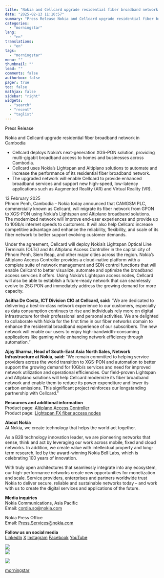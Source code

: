 ```yaml
---
title: "Nokia and Cellcard upgrade residential fiber broadband network in Cambodia"
date: "2025-02-13 11:10:57"
summary: "Press Release Nokia and Cellcard upgrade residential fiber broadband network in Cambodia Cellcard deploys Nokia’s next-generation XGS-PON solution, providing multi-gigabit broadband access to homes and businesses across Cambodia.Cellcard uses Nokia’s Lightspan and Altiplano solutions to automate and increase the performance of its residential fiber broadband network. The upgraded network will..."
categories:
  - "morningstar"
lang:
  - "en"
translations:
  - "en"
tags:
  - "morningstar"
menu: ""
thumbnail: ""
lead: ""
comments: false
authorbox: false
pager: true
toc: false
mathjax: false
sidebar: "right"
widgets:
  - "search"
  - "recent"
  - "taglist"
---
```


Press Release

Nokia and Cellcard upgrade residential fiber broadband network in Cambodia

* Cellcard deploys Nokia’s next-generation XGS-PON solution, providing multi-gigabit broadband access to homes and businesses across Cambodia.
* Cellcard uses Nokia’s Lightspan and Altiplano solutions to automate and increase the performance of its residential fiber broadband network.
* The upgraded network will enable Cellcard to provide enhanced broadband services and support new high-speed, low-latency applications such as Augmented Reality (AR) and Virtual Reality (VR).

13 February 2025  
Phnom Penh, Cambodia – Nokia today announced that CAMGSM PLC, commercially known as Cellcard, will migrate its fiber network from GPON to XGS-PON using Nokia’s Lightspan and Altiplano broadband solutions. The modernized network will improve end-user experiences and provide up to 10Gb/s internet speeds to customers. It will also help Cellcard increase competitive advantage and enhance the reliability, flexibility, and scale of its fiber network to better support evolving customer demands.

Under the agreement, Cellcard will deploy Nokia’s Lightspan Optical Line Terminals (OLTs) and its Altiplano Access Controller in the capital city of Phnom Penh, Siem Reap, and other major cities across the region. Nokia’s Altiplano Access Controller provides a cloud-native platform with a complete suite of network management and SDN control functions that will enable Cellcard to better visualize, automate and optimize the broadband access services it offers. Using Nokia’s Lightspan access nodes, Cellcard will also be able to establish a future-ready network that can seamlessly evolve to 25G PON and immediately address the growing demand for more capacity.

**Asitha De Costa, ICT Division CIO at Cellcard, said:** “We are dedicated to delivering a best-in-class network experience to our customers, especially as data consumption continues to rise and individuals rely more on digital infrastructure for their professional and personal activities. We are delighted to collaborate with Nokia for the first time in our fiber networks domain to enhance the residential broadband experience of our subscribers. The new network will enable our users to enjoy high-bandwidth-consuming applications like gaming while enhancing network efficiency through automation.”

**Ajay Sharma, Head of South-East Asia North Sales, Network Infrastructure at Nokia, said:** “We remain committed to helping service providers across the world transition to XGS-PON and automation to better support the growing demand for 10Gb/s services and need for improved network utilization and operational efficiencies. Our field-proven Lightspan and Altiplano solutions will help Cellcard modernize its fiber broadband network and enable them to reduce its power expenditure and lower its carbon emissions. This significant project reinforces our longstanding partnership with Cellcard.”

**Resources and additional information**  
Product page: [Altiplano Access Controller](https://www.nokia.com/networks/fixed-networks/altiplano-access-controller/)   
Product page: [Lightspan FX fiber access nodes](https://www.nokia.com/networks/fixed-networks/lightspan-fx/)

**About Nokia**  
At Nokia, we create technology that helps the world act together.

As a B2B technology innovation leader, we are pioneering networks that sense, think and act by leveraging our work across mobile, fixed and cloud networks. In addition, we create value with intellectual property and long-term research, led by the award-winning Nokia Bell Labs, which is celebrating 100 years of innovation.

With truly open architectures that seamlessly integrate into any ecosystem, our high-performance networks create new opportunities for monetization and scale. Service providers, enterprises and partners worldwide trust Nokia to deliver secure, reliable and sustainable networks today – and work with us to create the digital services and applications of the future.

**Media inquiries**  
Nokia Communications, Asia Pacific   
Email: [cordia.so@nokia.com](mailto:cordia.so@nokia.com)

Nokia Press Office  
Email: [Press.Services@nokia.com](mailto:Press.Services@nokia.com)

**Follow us on social media**  
[LinkedIn](https://www.linkedin.com/company/nokia/) [X](https://twitter.com/nokia) [Instagram](https://www.instagram.com/nokia/) [Facebook](https://www.facebook.com/nokia) [YouTube](https://www.youtube.com/nokia)

 ![](https://www.globenewswire.com/newsroom/ti?nf=MTAwMTA0ODEzMCM0MDIwNTk1MjEjMjAwMDA0Mg==)   
 ![](https://ml-eu.globenewswire.com/media/YTc4MmM5YTktN2RhZi00Yzc3LWI5OGUtNWEyMGZjYjkwNzFmLTEwMTE2MTU=/tiny/Nokia-Oyj.png)

 [![](https://ml-eu.globenewswire.com/media/e6523d78-c43a-4057-8aa9-68206d3af4a8/small/nokialogo-png.png)](https://www.globenewswire.com/NewsRoom/AttachmentNg/e6523d78-c43a-4057-8aa9-68206d3af4a8)

[morningstar](https://www.morningstar.com/news/globe-newswire/1001048130/nokia-and-cellcard-upgrade-residential-fiber-broadband-network-in-cambodia)
